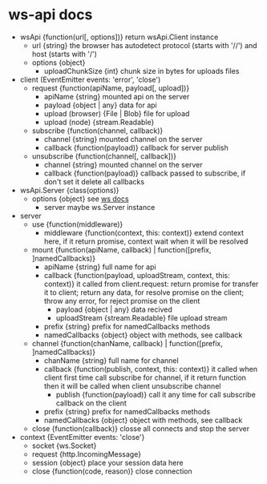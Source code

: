 # ws-api docs

- wsApi {function(url[, options])} return wsApi.Client instance
  - url {string} the browser has autodetect protocol (starts with '//') and host (starts with '/')
  - options {object}
    - uploadChunkSize {int} chunk size in bytes for uploads files
- client (EventEmitter events: 'error', 'close')
  - request {function(apiName, payload[, upload])}
    - apiName {string} mounted api on the server
    - payload {object | any} data for api
    - upload (browser) {File | Blob} file for upload
    - upload (node) {stream.Readable}
  - subscribe {function(channel, callback)}
    - channel {string} mounted channel on the server
    - callback {function(payload)} callback for server publish
  - unsubscribe {function(channel[, callback])}
    - channel {string} mounted channel on the server
    - callback {function(payload)} callback passed to subscribe, if don't set it delete all callbacks
- wsApi.Server {class(options)}
  - options {object} see [ws docs](https://github.com/websockets/ws/blob/master/doc/ws.md#new-websocketserveroptions-callback)
    - server maybe ws.Server instance
- server
  - use {function(middleware)}
    - middleware {function(context, this: context)} extend context here, if it return promise, context wait when it will be resolved
  - mount {function(apiName, callback) | function([prefix, ]namedCallbacks)}
    - apiName {string} full name for api
    - callback {function(payload, uploadStream, context, this: context)} it called from client.request: return promise for transfer it to client; return any data, for resolve promise on the client; throw any error, for reject promise on the client
      - payload {object | any} data recived
      - uploadStream {stream.Readable} file upload stream
    - prefix {string} prefix for namedCallbacks methods
    - namedCallbacks {object} object with methods, see callback
  - channel {function(chanName, callback) | function([prefix, ]namedCallbacks)}
    - chanName {string} full name for channel
    - callback {function(publish, context, this: context)} it called when client first time call subscribe for channel, if it return function then it will be called when client unsubscribe channel
      - publish {function(payload)} call it any time for call subscribe callback on the client
    - prefix {string} prefix for namedCallbacks methods
    - namedCallbacks {object} object with methods, see callback
  - close {function(callback)} closse all connects and stop the server
- context {EventEmitter events: 'close'}
  - socket {ws.Socket}
  - request {http.IncomingMessage}
  - session {object} place your session data here
  - close {function(code, reason)} close connection
